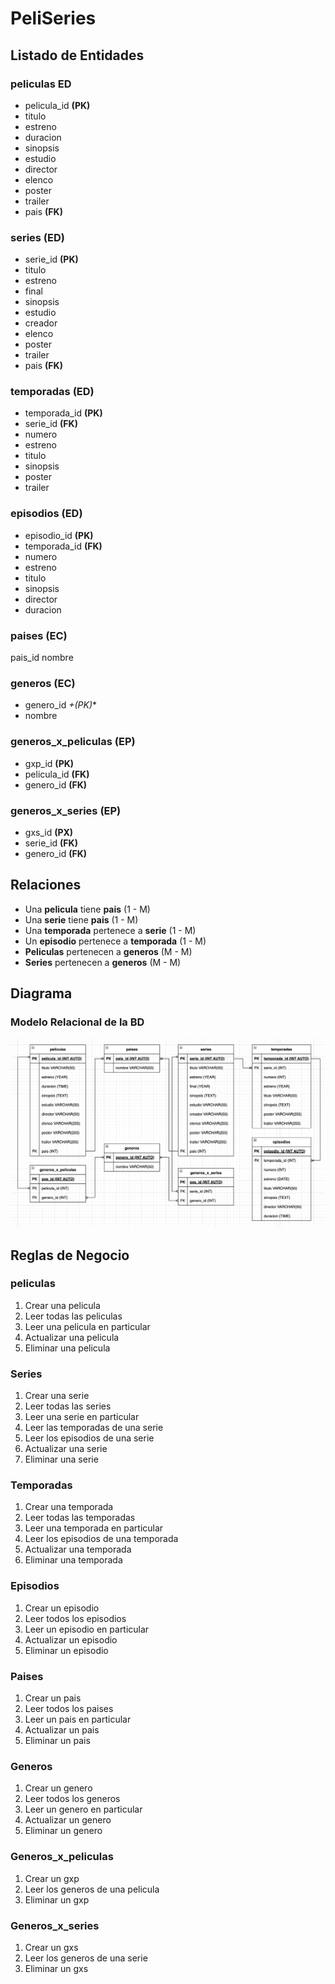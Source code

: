 # PeliSeries

<!-- https://www.imdb.com/search/title/?genres -->

## Listado de Entidades

### peliculas **ED**

- pelicula_id **(PK)**
- titulo
- estreno
- duracion
- sinopsis
- estudio
- director
- elenco
- poster
- trailer
- pais **(FK)**

### series **(ED)**

- serie_id **(PK)**
- titulo
- estreno
- final
- sinopsis
- estudio
- creador
- elenco
- poster
- trailer 
- pais **(FK)**

### temporadas **(ED)**

- temporada_id **(PK)**
- serie_id **(FK)**
- numero
- estreno
- titulo
- sinopsis
- poster
- trailer

### episodios **(ED)**

- episodio_id **(PK)**
- temporada_id **(FK)**
- numero
- estreno
- titulo 
- sinopsis
- director
- duracion

### paises **(EC)**

pais_id
nombre

### generos **(EC)**

- genero_id *+(PK)**
- nombre

### generos_x_peliculas **(EP)**

- gxp_id **(PK)**
- pelicula_id **(FK)**
- genero_id **(FK)**

### generos_x_series **(EP)**

- gxs_id **(PX)**
- serie_id **(FK)**
- genero_id **(FK)**

## Relaciones 

- Una **pelicula** tiene **pais** (1 - M)
- Una **serie** tiene **pais** (1 - M)
- Una **temporada** pertenece a **serie** (1 - M)
- Un **episodio** pertenece a **temporada** (1 - M)
- **Peliculas** pertenecen a **generos** (M - M)
- **Series** pertenecen a **generos** (M - M)

<!-- Observaciones: -->

<!-- las relaciones van con la llave FK -->

## Diagrama

### Modelo Relacional de la BD

![Modelo Relacional](ModeloRelacional.png)

## Reglas de Negocio

### peliculas

1. Crear una pelicula
1. Leer todas las peliculas 
1. Leer una pelicula en particular
1. Actualizar una pelicula
1. Eliminar una pelicula

### Series

1. Crear una serie 
1. Leer todas las series
1. Leer una serie en particular
1. Leer las temporadas de una serie 
1. Leer los episodios de una serie
1. Actualizar una serie 
1. Eliminar una serie

### Temporadas

1. Crear una temporada
1. Leer todas las temporadas 
1. Leer una temporada en particular
1. Leer los episodios de una temporada
1. Actualizar una temporada
1. Eliminar una temporada

### Episodios

1. Crear un episodio
1. Leer todos los episodios 
1. Leer un episodio en particular 
1. Actualizar un episodio
1. Eliminar un episodio

### Paises

1. Crear un pais
1. Leer todos los paises
1. Leer un pais en particular 
1. Actualizar un pais 
1. Eliminar un pais

### Generos

1. Crear un genero 
1. Leer todos los generos
1. Leer un genero en particular 
1. Actualizar un genero
1. Eliminar un genero

### Generos_x_peliculas

1. Crear un gxp
1. Leer los generos de una pelicula 
1. Eliminar un gxp

### Generos_x_series

1. Crear un gxs
1. Leer los generos de una serie 
1. Eliminar un gxs
